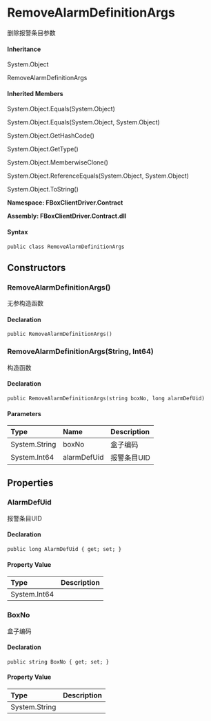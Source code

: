 # RemoveAlarmDefinitionArgs

删除报警条目参数

#### Inheritance

System.Object

RemoveAlarmDefinitionArgs

#### Inherited Members

System.Object.Equals\(System.Object\)

System.Object.Equals\(System.Object, System.Object\)

System.Object.GetHashCode\(\)

System.Object.GetType\(\)

System.Object.MemberwiseClone\(\)

System.Object.ReferenceEquals\(System.Object, System.Object\)

System.Object.ToString\(\)

**Namespace: FBoxClientDriver.Contract**

**Assembly: FBoxClientDriver.Contract.dll**

#### Syntax <a id="FBoxClientDriver_Contract_RemoveAlarmDefinitionArgs_syntax"></a>

```text
public class RemoveAlarmDefinitionArgs
```

## Constructors <a id="constructors"></a>

### RemoveAlarmDefinitionArgs\(\) <a id="FBoxClientDriver_Contract_RemoveAlarmDefinitionArgs__ctor"></a>

无参构造函数

#### Declaration

```text
public RemoveAlarmDefinitionArgs()
```

### RemoveAlarmDefinitionArgs\(String, Int64\) <a id="FBoxClientDriver_Contract_RemoveAlarmDefinitionArgs__ctor_System_String_System_Int64_"></a>

构造函数

#### Declaration

```text
public RemoveAlarmDefinitionArgs(string boxNo, long alarmDefUid)
```

#### Parameters

| Type | Name | Description |
| :--- | :--- | :--- |
| System.String | boxNo | 盒子编码 |
| System.Int64 | alarmDefUid | 报警条目UID |

## Properties <a id="properties"></a>

### AlarmDefUid <a id="FBoxClientDriver_Contract_RemoveAlarmDefinitionArgs_AlarmDefUid"></a>

报警条目UID

#### Declaration

```text
public long AlarmDefUid { get; set; }
```

#### Property Value

| Type | Description |
| :--- | :--- |
| System.Int64 |  |

### BoxNo <a id="FBoxClientDriver_Contract_RemoveAlarmDefinitionArgs_BoxNo"></a>

盒子编码

#### Declaration

```text
public string BoxNo { get; set; }
```

#### Property Value

| Type | Description |
| :--- | :--- |
| System.String |  |

